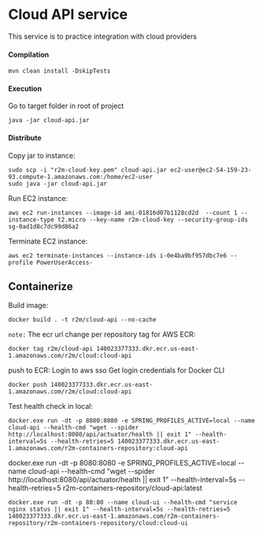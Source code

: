 # Cloud API service
This service is to practice integration with cloud providers

#### Compilation
````shell
mvn clean install -DskipTests
````

#### Execution
Go to target folder in root of project
````shell
java -jar cloud-api.jar
````

#### Distribute

Copy jar to instance:
````shell
sudo scp -i "r2m-cloud-key.pem" cloud-api.jar ec2-user@ec2-54-159-23-93.compute-1.amazonaws.com:/home/ec2-user
sudo java -jar cloud-api.jar
````

Run EC2 instance:
````shell
aws ec2 run-instances --image-id ami-01816d07b1128cd2d  --count 1 --instance-type t2.micro --key-name r2m-cloud-key --security-group-ids sg-0ad1d8c7dc99d86a2
````

Terminate EC2 instance:
````shell
aws ec2 terminate-instances --instance-ids i-0e4ba9bf957dbc7e6 --profile PowerUserAccess-
````

## Containerize
Build image:
````shell
docker build . -t r2m/cloud-api --no-cache
````

`note:` The ecr url change per repository
tag for AWS ECR:
````shell
docker tag r2m/cloud-api 140023377333.dkr.ecr.us-east-1.amazonaws.com/r2m/cloud:cloud-api
````

push to ECR:
Login to aws sso
Get login credentials for Docker CLI
`````shell
docker push 140023377333.dkr.ecr.us-east-1.amazonaws.com/r2m/cloud:cloud-api
`````

Test health check in local:
````shell
docker.exe run -dt -p 8080:8080 -e SPRING_PROFILES_ACTIVE=local --name cloud-api --health-cmd "wget --spider http://localhost:8080/api/actuator/health || exit 1" --health-interval=5s --health-retries=5 140023377333.dkr.ecr.us-east-1.amazonaws.com/r2m-containers-repository:cloud-api
````
docker.exe run -dt -p 8080:8080 -e SPRING_PROFILES_ACTIVE=local --name cloud-api --health-cmd "wget --spider http://localhost:8080/api/actuator/health || exit 1" --health-interval=5s --health-retries=5 r2m-containers-repository/cloud-api:latest

````shell
docker.exe run -dt -p 80:80 --name cloud-ui --health-cmd "service nginx status || exit 1" --health-interval=5s --health-retries=5 140023377333.dkr.ecr.us-east-1.amazonaws.com/r2m-containers-repository/r2m-containers-repository/cloud:cloud-ui
````
